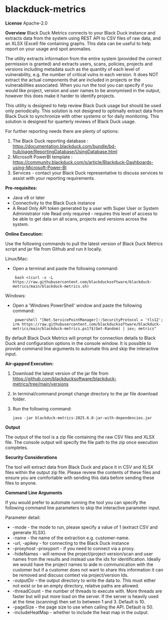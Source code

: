 # blackduck-metrics

**License**
Apache-2.0

**Overview**
Black Duck Metrics connects to your Black Duck instance and extracts data from the system using REST API to CSV files of raw data, and an XLSX (Excel) file containing graphs.  This data can be useful to help report on your usage and spot anomalies.

The utility extracts information from the entire system (provided the correct permission is granted) and extracts users, scans, policies, projects and versions including metadata such as the quantity of each level of vulnerability, e.g. the number of critical vulns in each version.  It does NOT extract the actual components that are included in projects or the vulnerabilities associated.  When you run the tool you can specify if you would like project, version and user names to be anonymised in the output, however this does make it harder to identify projects.

This utility is designed to help review Black Duck usage but should be used only periodically.  This solution is not designed to optimally extract data from Black Duck to synchronize with other systems or for daily monitoring.  This solution is designed for quarterly reviews of Black Duck usage.

For further reporting needs there are plenty of options:

1. The Black Duck reporting database : https://documentation.blackduck.com/bundle/bd-hub/page/ReportingDatabase/UsingDatabase.html
2. Microsoft PowerBI template : https://community.blackduck.com/s/article/Blackduck-Dashboards-using-Microsoft-Power-BI 
3. Services - contact your Black Duck representative to discuss services to assist with your reporting requirements.

**Pre-requisites:**


- Java v8 or later
- Connectivity to the Black Duck instance
- A Read Only API token generated by a user with Super User or System Administrator role
 Read only required - requires this level of access to be able to get data on all scans, projects and versions across the system.
 
**Online Execution:**

Use the following commands to pull the latest version of Black Duck Metrics script and jar file from Github and run it locally.

Linux/Mac:
- Open a terminal and paste the following command:

    ``` bash <(curl -s -L https://raw.githubusercontent.com/blackducksoftware/blackduck-metrics/main/blackduck-metrics.sh)``` 

Windows:
- Open a 'Windows PowerShell' window and paste the following command:

    ``` powershell "[Net.ServicePointManager]::SecurityProtocol = 'tls12'; irm https://raw.githubusercontent.com/blackducksoftware/blackduck-metrics/main/blackduck-metrics.ps1?$(Get-Random) | iex; metrics"``` 

By default Black Duck Metrics will prompt for connection details to Black Duck and configuration options in the console window.  It is possible to provide command line arguments to automate this and skip the interactive input.  

**Air-gapped Execution:**
 
 
1. Download the latest version of the jar file from https://github.com/blackducksoftware/blackduck-metrics/tree/main/versions
2. In terminal/command prompt change directory to the jar file download folder.
3. Run the following command:

    ```java -jar blackduck-metrics-2025.6.0-jar-with-dependencies.jar```

**Output**

The output of the tool is a zip file containing the raw CSV files and XLSX file.  The console output will specify the file path to the zip once execution completes. 

**Security Considerations**

The tool will extract data from Black Duck and place it in CSV and XLSX files within the output zip file.  Please review the contents of these files and ensure you are comfortable with sending this data before sending these files to anyone.

**Command Line Arguments**

If you would prefer to automate running the tool you can specify the following command line parameters to skip the interactive parameter input.

Parameter detail:
 - -mode - the mode to run, please specify a value of 1 (extract CSV and generate XLSX).
 - -name - the name of the extraction e.g. customer-name.
 - -url, -apikey - for connecting to the Black Duck instance
 - -proxyhost <host> -proxyport <port> - if you need to connect via a proxy.
 - -hideNames - will remove the project/project version/scan and user names from the results and instead use the ids for identification.  Ideally we would have the project names to aide in communication with the customer but if a customer does not want to share this information it can be removed and discuss context via project/version Ids.
 - -outputDir – the output directory to write the data to.  This must either not exist or be an empty directory, relative paths are allowed.
 - -threadCount - the number of threads to execute with.  More threads are faster but will put more load on the server.  If the server is heavily used at the time (scanning) then set to between 1 and 3.  Default is 10.
 - -pageSize - the page size to use when calling the API. Default is 50.
 - -includeHeatMap - whether to include the heat map in the output.  